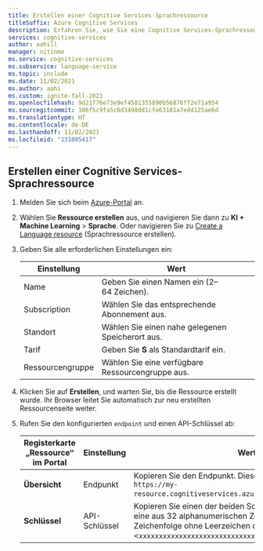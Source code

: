 ```yaml
---
title: Erstellen einer Cognitive Services-Sprachressource
titleSuffix: Azure Cognitive Services
description: Erfahren Sie, wie Sie eine Cognitive Services-Sprachressource erstellen.
services: cognitive-services
author: aahill
manager: nitinme
ms.service: cognitive-services
ms.subservice: language-service
ms.topic: include
ms.date: 11/02/2021
ms.author: aahi
ms.custom: ignite-fall-2021
ms.openlocfilehash: 9d21f76e73e9ef4581355890b56876ff2e71a954
ms.sourcegitcommit: 106f5c9fa5c6d3498dd1cfe63181a7ed4125ae6d
ms.translationtype: HT
ms.contentlocale: de-DE
ms.lasthandoff: 11/02/2021
ms.locfileid: "131095417"
---
```

## <a name="create-a-cognitive-services-language-resource"></a>Erstellen einer Cognitive Services-Sprachressource

1. Melden Sie sich beim [Azure-Portal](https://portal.azure.com) an.
1. Wählen Sie **Ressource erstellen** aus, und navigieren Sie dann zu **KI + Machine Learning** > **Sprache**.
   Oder navigieren Sie zu [Create a Language resource](https://ms.portal.azure.com/#create/Microsoft.CognitiveServicesTextAnalytics) (Sprachressource erstellen).
1. Geben Sie alle erforderlichen Einstellungen ein:

    |Einstellung|Wert|
    |--|--|
    |Name|Geben Sie einen Namen ein (2–64 Zeichen).|
    |Subscription|Wählen Sie das entsprechende Abonnement aus.|
    |Standort|Wählen Sie einen nahe gelegenen Speicherort aus.|
    |Tarif| Geben Sie **S** als Standardtarif ein.|
    |Ressourcengruppe|Wählen Sie eine verfügbare Ressourcengruppe aus.|

1. Klicken Sie auf **Erstellen**, und warten Sie, bis die Ressource erstellt wurde. Ihr Browser leitet Sie automatisch zur neu erstellten Ressourcenseite weiter.
1. Rufen Sie den konfigurierten `endpoint` und einen API-Schlüssel ab:

    |Registerkarte „Ressource“ im Portal|Einstellung|Wert|
    |--|--|--|
    |**Übersicht**|Endpunkt|Kopieren Sie den Endpunkt. Dieser sieht etwa so aus: `https://my-resource.cognitiveservices.azure.com/text/analytics/v3.0`.|
    |**Schlüssel**|API-Schlüssel|Kopieren Sie einen der beiden Schlüssel. Es handelt sich um eine aus 32 alphanumerischen Zeichen bestehende Zeichenfolge ohne Leerzeichen oder Bindestriche: <`xxxxxxxxxxxxxxxxxxxxxxxxxxxxxxxx`>.|
